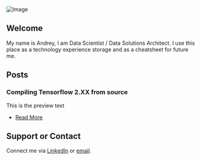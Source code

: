 ![Image](src)

## Welcome

My name is Andrey, I am Data Scientist / Data Solutions Architect. I use this place as a technology experience storage and as a cheatsheet for future me.

## Posts

### Compiling Tensorflow 2.XX from source

This is the preview text
* [Read More](Posts/tensorflow_build/README.md)

## Support or Contact

Connect me via [LinkedIn](http://glushkov.net/) or [email](contact@glushkov.net).
